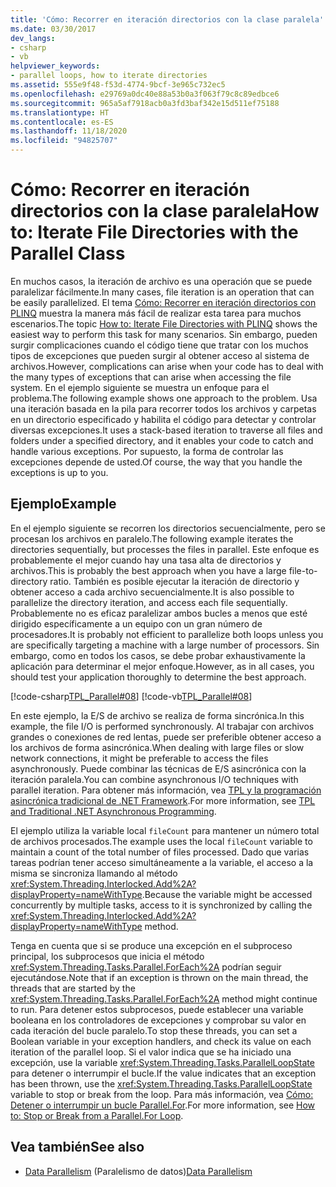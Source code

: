 ```yaml
---
title: 'Cómo: Recorrer en iteración directorios con la clase paralela'
ms.date: 03/30/2017
dev_langs:
- csharp
- vb
helpviewer_keywords:
- parallel loops, how to iterate directories
ms.assetid: 555e9f48-f53d-4774-9bcf-3e965c732ec5
ms.openlocfilehash: e29769a0dc40e88a53b0a3f063f79c8c89edbce6
ms.sourcegitcommit: 965a5af7918acb0a3fd3baf342e15d511ef75188
ms.translationtype: HT
ms.contentlocale: es-ES
ms.lasthandoff: 11/18/2020
ms.locfileid: "94825707"
---
```

# <a name="how-to-iterate-file-directories-with-the-parallel-class"></a><span data-ttu-id="8c1d5-102">Cómo: Recorrer en iteración directorios con la clase paralela</span><span class="sxs-lookup"><span data-stu-id="8c1d5-102">How to: Iterate File Directories with the Parallel Class</span></span>
<span data-ttu-id="8c1d5-103">En muchos casos, la iteración de archivo es una operación que se puede paralelizar fácilmente.</span><span class="sxs-lookup"><span data-stu-id="8c1d5-103">In many cases, file iteration is an operation that can be easily parallelized.</span></span> <span data-ttu-id="8c1d5-104">El tema [Cómo: Recorrer en iteración directorios con PLINQ](how-to-iterate-file-directories-with-plinq.md) muestra la manera más fácil de realizar esta tarea para muchos escenarios.</span><span class="sxs-lookup"><span data-stu-id="8c1d5-104">The topic [How to: Iterate File Directories with PLINQ](how-to-iterate-file-directories-with-plinq.md) shows the easiest way to perform this task for many scenarios.</span></span> <span data-ttu-id="8c1d5-105">Sin embargo, pueden surgir complicaciones cuando el código tiene que tratar con los muchos tipos de excepciones que pueden surgir al obtener acceso al sistema de archivos.</span><span class="sxs-lookup"><span data-stu-id="8c1d5-105">However, complications can arise when your code has to deal with the many types of exceptions that can arise when accessing the file system.</span></span> <span data-ttu-id="8c1d5-106">En el ejemplo siguiente se muestra un enfoque para el problema.</span><span class="sxs-lookup"><span data-stu-id="8c1d5-106">The following example shows one approach to the problem.</span></span> <span data-ttu-id="8c1d5-107">Usa una iteración basada en la pila para recorrer todos los archivos y carpetas en un directorio especificado y habilita el código para detectar y controlar diversas excepciones.</span><span class="sxs-lookup"><span data-stu-id="8c1d5-107">It uses a stack-based iteration to traverse all files and folders under a specified directory, and it enables your code to catch and handle various exceptions.</span></span> <span data-ttu-id="8c1d5-108">Por supuesto, la forma de controlar las excepciones depende de usted.</span><span class="sxs-lookup"><span data-stu-id="8c1d5-108">Of course, the way that you handle the exceptions is up to you.</span></span>  
  
## <a name="example"></a><span data-ttu-id="8c1d5-109">Ejemplo</span><span class="sxs-lookup"><span data-stu-id="8c1d5-109">Example</span></span>  
 <span data-ttu-id="8c1d5-110">En el ejemplo siguiente se recorren los directorios secuencialmente, pero se procesan los archivos en paralelo.</span><span class="sxs-lookup"><span data-stu-id="8c1d5-110">The following example iterates the directories sequentially, but processes the files in parallel.</span></span> <span data-ttu-id="8c1d5-111">Este enfoque es probablemente el mejor cuando hay una tasa alta de directorios y archivos.</span><span class="sxs-lookup"><span data-stu-id="8c1d5-111">This is probably the best approach when you have a large file-to-directory ratio.</span></span> <span data-ttu-id="8c1d5-112">También es posible ejecutar la iteración de directorio y obtener acceso a cada archivo secuencialmente.</span><span class="sxs-lookup"><span data-stu-id="8c1d5-112">It is also possible to parallelize the directory iteration, and access each file sequentially.</span></span> <span data-ttu-id="8c1d5-113">Probablemente no es eficaz paralelizar ambos bucles a menos que esté dirigido específicamente a un equipo con un gran número de procesadores.</span><span class="sxs-lookup"><span data-stu-id="8c1d5-113">It is probably not efficient to parallelize both loops unless you are specifically targeting a machine with a large number of processors.</span></span> <span data-ttu-id="8c1d5-114">Sin embargo, como en todos los casos, se debe probar exhaustivamente la aplicación para determinar el mejor enfoque.</span><span class="sxs-lookup"><span data-stu-id="8c1d5-114">However, as in all cases, you should test your application thoroughly to determine the best approach.</span></span>  
  
 [!code-csharp[TPL_Parallel#08](../../../samples/snippets/csharp/VS_Snippets_Misc/tpl_parallel/cs/parallel_file.cs#08)]
 [!code-vb[TPL_Parallel#08](../../../samples/snippets/visualbasic/VS_Snippets_Misc/tpl_parallel/vb/fileiteration08.vb#08)]  
  
 <span data-ttu-id="8c1d5-115">En este ejemplo, la E/S de archivo se realiza de forma sincrónica.</span><span class="sxs-lookup"><span data-stu-id="8c1d5-115">In this example, the file I/O is performed synchronously.</span></span> <span data-ttu-id="8c1d5-116">Al trabajar con archivos grandes o conexiones de red lentas, puede ser preferible obtener acceso a los archivos de forma asincrónica.</span><span class="sxs-lookup"><span data-stu-id="8c1d5-116">When dealing with large files or slow network connections, it might be preferable to access the files asynchronously.</span></span> <span data-ttu-id="8c1d5-117">Puede combinar las técnicas de E/S asincrónica con la iteración paralela.</span><span class="sxs-lookup"><span data-stu-id="8c1d5-117">You can combine asynchronous I/O techniques with parallel iteration.</span></span> <span data-ttu-id="8c1d5-118">Para obtener más información, vea [TPL y la programación asincrónica tradicional de .NET Framework](tpl-and-traditional-async-programming.md).</span><span class="sxs-lookup"><span data-stu-id="8c1d5-118">For more information, see [TPL and Traditional .NET Asynchronous Programming](tpl-and-traditional-async-programming.md).</span></span>  
  
 <span data-ttu-id="8c1d5-119">El ejemplo utiliza la variable local `fileCount` para mantener un número total de archivos procesados.</span><span class="sxs-lookup"><span data-stu-id="8c1d5-119">The example uses the local `fileCount` variable to maintain a count of the total number of files processed.</span></span> <span data-ttu-id="8c1d5-120">Dado que varias tareas podrían tener acceso simultáneamente a la variable, el acceso a la misma se sincroniza llamando al método <xref:System.Threading.Interlocked.Add%2A?displayProperty=nameWithType>.</span><span class="sxs-lookup"><span data-stu-id="8c1d5-120">Because the variable might be accessed concurrently by multiple tasks, access to it is synchronized by calling the <xref:System.Threading.Interlocked.Add%2A?displayProperty=nameWithType> method.</span></span>  
  
 <span data-ttu-id="8c1d5-121">Tenga en cuenta que si se produce una excepción en el subproceso principal, los subprocesos que inicia el método <xref:System.Threading.Tasks.Parallel.ForEach%2A> podrían seguir ejecutándose.</span><span class="sxs-lookup"><span data-stu-id="8c1d5-121">Note that if an exception is thrown on the main thread, the threads that are started by the <xref:System.Threading.Tasks.Parallel.ForEach%2A> method might continue to run.</span></span> <span data-ttu-id="8c1d5-122">Para detener estos subprocesos, puede establecer una variable booleana en los controladores de excepciones y comprobar su valor en cada iteración del bucle paralelo.</span><span class="sxs-lookup"><span data-stu-id="8c1d5-122">To stop these threads, you can set a Boolean variable in your exception handlers, and check its value on each iteration of the parallel loop.</span></span> <span data-ttu-id="8c1d5-123">Si el valor indica que se ha iniciado una excepción, use la variable <xref:System.Threading.Tasks.ParallelLoopState> para detener o interrumpir el bucle.</span><span class="sxs-lookup"><span data-stu-id="8c1d5-123">If the value indicates that an exception has been thrown, use the <xref:System.Threading.Tasks.ParallelLoopState> variable to stop or break from the loop.</span></span> <span data-ttu-id="8c1d5-124">Para más información, vea [Cómo: Detener o interrumpir un bucle Parallel.For](/previous-versions/dotnet/netframework-4.0/dd460721(v=vs.100)).</span><span class="sxs-lookup"><span data-stu-id="8c1d5-124">For more information, see [How to: Stop or Break from a Parallel.For Loop](/previous-versions/dotnet/netframework-4.0/dd460721(v=vs.100)).</span></span>  
  
## <a name="see-also"></a><span data-ttu-id="8c1d5-125">Vea también</span><span class="sxs-lookup"><span data-stu-id="8c1d5-125">See also</span></span>

- <span data-ttu-id="8c1d5-126">[Data Parallelism](data-parallelism-task-parallel-library.md) (Paralelismo de datos)</span><span class="sxs-lookup"><span data-stu-id="8c1d5-126">[Data Parallelism](data-parallelism-task-parallel-library.md)</span></span>
